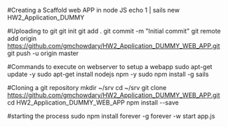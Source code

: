 #Creating a Scaffold web APP in node JS
echo 1 | sails new HW2_Application_DUMMY

#Uploading to git
git init
git add .
git commit -m "Initial commit"
git remote add origin https://github.com/gmchowdary/HW2_Application_DUMMY_WEB_APP.git
git push -u origin master



#Commands to execute on webserver to setup a webapp
sudo apt-get update -y
sudo apt-get install nodejs npm -y
sudo npm install -g sails


#Cloning a git repository
mkdir ~/srv
cd ~/srv
git clone https://github.com/gmchowdary/HW2_Application_DUMMY_WEB_APP.git
cd HW2_Application_DUMMY_WEB_APP
npm install --save

#starting the process
sudo npm install forever -g
forever -w start app.js

